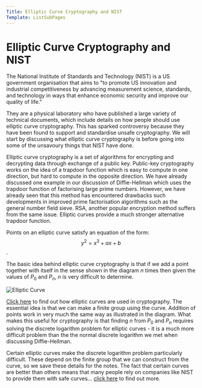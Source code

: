```yaml
---
Title: Elliptic Curve Cryptography and NIST
Template: ListSubPages
---
```


# Elliptic Curve Cryptography and NIST

The National Institute of Standards and Technology (NIST) is a US government organisation that aims to "to promote US innovation and industrial competitiveness by advancing measurement science, standards, and technology in ways that enhance economic security and improve our quality of life."

They are a physical laboratory who have published a large variety of technical documents, which include details on how people should use elliptic curve cryptography. This has sparked controversy because they have been found to support and standardise unsafe cryptography. We will start by discussing what elliptic curve cryptography is before going into some of the unsavoury things that NIST have done.


Elliptic curve cryptography is a set of algorithms for encrypting and decrypting data through exchange of a public key. Public-key cryptography works on the idea of a trapdoor function which is easy to compute in one direction, but hard to compute in the opposite direction. We have already discussed one example in our discussion of Diffie-Hellman which uses the trapdoor function of factorising large prime numbers. However, we have already seen that this method has encountered drawbacks such developments in improved prime factorisation algorithms such as the general number field sieve. RSA, another popular encryption method suffers from the same issue. Elliptic curves provide a much stronger alternative trapdoor function.

Points on an elliptic curve satisfy an equation of the form:
$$ \begin{equation}
y^2 = x^3 + ax + b
\end{equation}
 $$.
 
The basic idea behind elliptic curve cryptography is that if we add a point together with itself in the sense shown in the diagram $n$ times then given the values of $P_0$ and $P_n$, $n$ is very difficult to determine. 

![Elliptic Curve](http://cueimps.soc.srcf.net/course/media/curve1.png)

[Click here](http://cueimps.soc.srcf.net/course/course/crypto/ECC) to find out how elliptic curves are used in cryptography. The essential idea is that we can make a finite group using the curve. Addition of points work in very much the same way as illustrated in the diagram. What makes this useful for cryptography is that finding $n$ from $P_0$ and $P_n$ requires solving the discrete logarithm problem for elliptic curves - it is a much more difficult problem than the the normal discrete logarithm we met when discussing Diffie-Hellman.

Certain elliptic curves make the discrete logarithm problem particularly difficult. These depend on the finite group that we can construct from the curve, so we save these details for the notes. The fact that certain curves are better than others means that many people rely on companies like NIST to provide them with safe curves... [click here](http://cueimps.soc.srcf.net/course/course/crypto/dylannist) to find out more.


